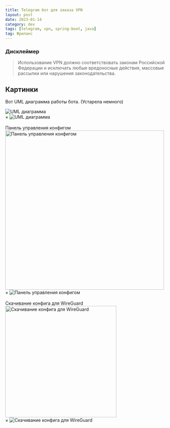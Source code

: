 ```yaml
---
title: Telegram бот для заказа VPN
layout: post
date: 2023-01-14
category: dev
tags: [telegram, vpn, spring-boot, java]
tag: Фриланс
---
```


### Дисклеймер

> Использование VPN должно соответствовать законам Российской Федерации и исключать любые вредоносные действия, массовые рассылки или нарушения законодательства.

## Картинки

Вот UML диаграмма работы бота. (Устарела немного)

<div class="gallery" onclick="openModal('/images/vpn/vpn_bot.jpg')">
     <img src="/images/vpn/vpn_bot.jpg" alt="UML диаграмма">
</div>

<div id="myModal" class="modal" onclick="closeModal()">
     <span class="close">&#215;</span>
     <img class="modal-content" id="modalImg" alt="UML диаграмма" src="/images/vpn/vpn_bot.jpg">
</div>

<br>
Панель управления конфигом

<div class="gallery" onclick="openModal('/images/vpn/vpn_config.jpeg')">
     <img src="/images/vpn/vpn_config.jpeg" alt="Панель управления конфигом" style="width: 500px;">
</div>

<div id="myModal" class="modal" onclick="closeModal()">
     <span class="close">&#215;</span>
     <img class="modal-content" id="modalImg" alt="Панель управления конфигом" src="/images/vpn/vpn_config.jpeg">
</div>

<br>
Скачивание конфига для WireGuard

<div class="gallery" onclick="openModal('/images/vpn/vpn_download.PNG')">
     <img src="/images/vpn/vpn_download.PNG" alt="Скачивание конфига для WireGuard" style="width: 350px;">
</div>

<div id="myModal" class="modal" onclick="closeModal()">
     <span class="close">&#215;</span>
     <img class="modal-content" id="modalImg" alt="Скачивание конфига для WireGuard" src="/images/vpn/vpn_download.PNG">
</div>

<br>
